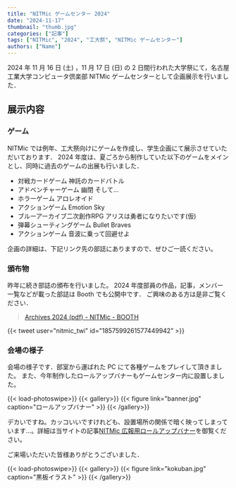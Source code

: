 ```yaml
---
title: "NITMic ゲームセンター 2024"
date: "2024-11-17"
thumbnail: "thumb.jpg"
categories: ["記事"]
tags: ["NITMic", "2024", "工大祭", "NITMic ゲームセンター"]
authors: ["Name"]
---
```


2024 年 11 月 16 日 (土) ，11 月 17 日 (日) の 2 日間行われた大学祭にて，名古屋工業大学コンピュータ倶楽部 NITMic ゲームセンターとして企画展示を行いました．

## 展示内容

### ゲーム

NITMic では例年、工大祭向けにゲームを作成し、学生企画にて展示させていただいております．
2024 年度は、夏ごろから制作していた以下のゲームをメインとし、同時に過去のゲームの出展も行いました．

- 対戦カードゲーム  神託のカードバトル
- アドベンチャーゲーム  幽閉 そして…
- ホラーゲーム  アロレオイド
- アクションゲーム  Emotion Sky
- ブルーアーカイブ二次創作RPG  アリスは勇者になりたいです(仮) 
- 弾幕シューティングゲーム  Bullet Braves
- アクションゲーム  音波に乗って回避せよ

企画の詳細は、下記リンク先の部誌にありますので、ぜひご一読ください。

### 頒布物

昨年に続き部誌の頒布を行いました。
2024 年度部員の作品，記事，メンバー一覧などが載った部誌は Booth でも公開中です．
ご興味のある方は是非ご覧ください．

> [Archives 2024 (pdf) - NITMic - BOOTH](https://nitmic.booth.pm/items/6645860)

{{< tweet user="nitmic_twi" id="1857599261577449942" >}}

### 会場の様子

会場の様子です．部室から運ばれた PC にて各種ゲームをプレイして頂きました。
また、今年制作したロールアップバナーもゲームセンター内に設置しました。
<!-- prettier-ignore-start -->
{{< load-photoswipe>}}
{{< gallery>}}
  {{< figure link="banner.jpg" caption="ロールアップバナー" >}}
{{< /gallery>}}
<!-- prettier-ignore-end -->

デカいですね。カッコいいですけれども、設置場所の関係で暗く映ってしまっています…。詳細は当サイトの記事[NITMic 広報用ロールアップバナー](https://nitmic.club.nitech.ac.jp/post/0018/)を御覧ください。

ご来場いただいた皆様ありがとうございました．
<!-- prettier-ignore-start -->
{{< load-photoswipe>}}
{{< gallery>}}
  {{< figure link="kokuban.jpg" caption="黒板イラスト" >}}
{{< /gallery>}}
<!-- prettier-ignore-end -->
